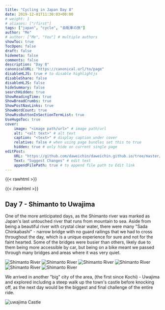 ```yaml
---
title: "Cycling in Japan Day 8"
date: 2019-12-01T11:30:03+00:00
# weight: 1
# aliases: ["/first"]
tags: ["japan", "cycle", "自転車の旅"]
author: "Me"
# author: ["Me", "You"] # multiple authors
showToc: true
TocOpen: false
draft: false
hidemeta: false
comments: false
description: "Day 8"
canonicalURL: "https://canonical.url/to/page"
disableHLJS: true # to disable highlightjs
disableShare: false
disableHLJS: false
hideSummary: false
searchHidden: true
ShowReadingTime: true
ShowBreadCrumbs: true
ShowPostNavLinks: true
ShowWordCount: true
ShowRssButtonInSectionTermList: true
UseHugoToc: true
cover:
    image: "<image path/url>" # image path/url
    alt: "<alt text>" # alt text
    caption: "<text>" # display caption under cover
    relative: false # when using page bundles set this to true
    hidden: true # only hide on current single page
editPost:
    URL: "https://github.com/daweichin/daweichin.github.io/tree/master/content"
    Text: "Suggest Changes" # edit text
    appendFilePath: true # to append file path to Edit link
---
```


{{< rawhtml >}}
<div class="strava-embed-placeholder" data-embed-type="activity" data-embed-id="2903097905" data-style="standard"></div><script src="https://strava-embeds.com/embed.js"></script>
{{< /rawhtml >}}

## Day 7 - Shimanto to Uwajima

One of the more anticipated days, as the Shimanto river was marked as Japan's last untouched river that runs from mountain to sea. Aside from being a beautiful river with crystal clear water, there were many "Sada Chinkabashi" - narrow bridge with no guard railings that we had to cross throughout the day, which is a unique experience for sure and not for the faint hearted. Some of the bridges were busier than others, likely due to them being more accessible by car, but being on a bike meant we passed through many bridges and areas where it was very quiet.

![Shimanto River](/japan-2019-img/day8/1.jpg)
![Shimanto River](/japan-2019-img/day8/2.jpg)
![Shimanto River](/japan-2019-img/day8/3.jpg)
![Shimanto River](/japan-2019-img/day8/4.jpg)
![Shimanto River](/japan-2019-img/day8/5.jpg)
![Shimanto River](/japan-2019-img/day8/6.jpg)

We arrived in another "big" city of the area, (the first since Kochi) - Uwajima and explored including a steep walk up the town's castle before knocking off, as the next day would be the biggest and final challenge of the entire ride.

![uwajima Castle](/japan-2019-img/day8/7.jpg)


